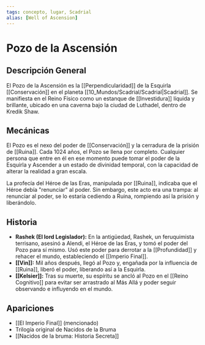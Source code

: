 ```yaml
---
tags: concepto, lugar, Scadrial
alias: [Well of Ascension]
---
```


# Pozo de la Ascensión

## Descripción General
El Pozo de la Ascensión es la [[Perpendicularidad]] de la Esquirla [[Conservación]] en el planeta [[10_Mundos/Scadrial/Scadrial|Scadrial]]. Se manifiesta en el Reino Físico como un estanque de [[Investidura]] líquida y brillante, ubicado en una caverna bajo la ciudad de Luthadel, dentro de Kredik Shaw.

## Mecánicas
El Pozo es el nexo del poder de [[Conservación]] y la cerradura de la prisión de [[Ruina]]. Cada 1024 años, el Pozo se llena por completo. Cualquier persona que entre en él en ese momento puede tomar el poder de la Esquirla y Ascender a un estado de divinidad temporal, con la capacidad de alterar la realidad a gran escala.

La profecía del Héroe de las Eras, manipulada por [[Ruina]], indicaba que el Héroe debía "renunciar" al poder. Sin embargo, este acto era una trampa: al renunciar al poder, se lo estaría cediendo a Ruina, rompiendo así la prisión y liberándolo.

## Historia
*   **Rashek (El lord Legislador):** En la antigüedad, Rashek, un feruquimista terrisano, asesinó a Alendi, el Héroe de las Eras, y tomó el poder del Pozo para sí mismo. Usó este poder para derrotar a la [[Profundidad]] y rehacer el mundo, estableciendo el [[Imperio Final]].
*   **[[Vin]]:** Mil años después, llegó al Pozo y, engañada por la influencia de [[Ruina]], liberó el poder, liberando así a la Esquirla.
*   **[[Kelsier]]:** Tras su muerte, su espíritu se ancló al Pozo en el [[Reino Cognitivo]] para evitar ser arrastrado al Más Allá y poder seguir observando e influyendo en el mundo.

## Apariciones
* [[El Imperio Final]] (mencionado)
* Trilogía original de Nacidos de la Bruma
* [[Nacidos de la bruma: Historia Secreta]]

